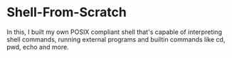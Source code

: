 # Shell-From-Scratch


In this, I built my own POSIX compliant shell that's capable of
interpreting shell commands, running external programs and builtin commands like
cd, pwd, echo and more. 
